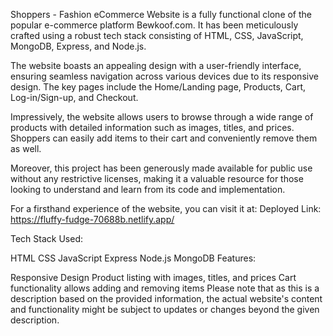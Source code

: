 Shoppers - Fashion eCommerce Website is a fully functional clone of the popular e-commerce platform Bewkoof.com. It has been meticulously crafted using a robust tech stack consisting of HTML, CSS, JavaScript, MongoDB, Express, and Node.js.

The website boasts an appealing design with a user-friendly interface, ensuring seamless navigation across various devices due to its responsive design. The key pages include the Home/Landing page, Products, Cart, Log-in/Sign-up, and Checkout.

Impressively, the website allows users to browse through a wide range of products with detailed information such as images, titles, and prices. Shoppers can easily add items to their cart and conveniently remove them as well.

Moreover, this project has been generously made available for public use without any restrictive licenses, making it a valuable resource for those looking to understand and learn from its code and implementation.

For a firsthand experience of the website, you can visit it at: 
Deployed Link: https://fluffy-fudge-70688b.netlify.app/

Tech Stack Used:

HTML
CSS
JavaScript
Express
Node.js
MongoDB
Features:

Responsive Design
Product listing with images, titles, and prices
Cart functionality allows adding and removing items
Please note that as this is a description based on the provided information, the actual website's content and functionality might be subject to updates or changes beyond the given description.

